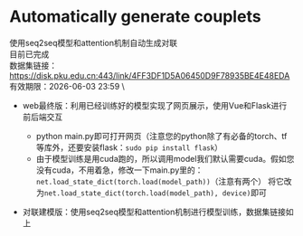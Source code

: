 # Automatically generate couplets
 使用seq2seq模型和attention机制自动生成对联 \
 目前已完成 \
 数据集链接： \
 https://disk.pku.edu.cn:443/link/4FF3DF1D5A06450D9F78935BE4E48EDA \
有效期限：2026-06-03 23:59 \

- web最终版：利用已经训练好的模型实现了网页展示，使用Vue和Flask进行前后端交互

  - python main.py即可打开网页（注意您的python除了有必备的torch、tf等库外，还要安装flask：`sudo pip install flask`）
  - 由于模型训练是用cuda跑的，所以调用model我们默认需要cuda。假如您没有cuda，不用着急，修改一下main.py里的：`net.load_state_dict(torch.load(model_path))`（注意有两个）
  将它改为`net.load_state_dict(torch.load(model_path), device)`即可

- 对联建模版：使用seq2seq模型和attention机制进行模型训练，数据集链接如上
